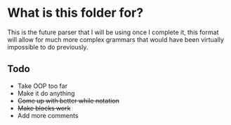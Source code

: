 # What is this folder for?
This is the future parser that I will be using once I complete it, this format will allow for much more complex grammars
that would have been virtually impossible to do previously.


## Todo
- Take OOP too far
- Make it do anything
- ~~Come up with better while notation~~
- ~~Make blocks work~~
- Add more comments